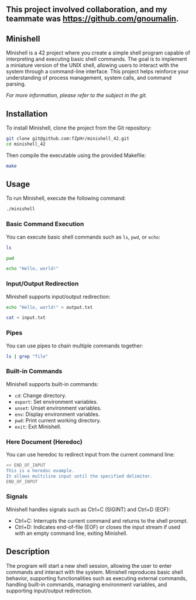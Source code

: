 ## This project involved collaboration, and my teammate was https://github.com/gnoumalin.

## Minishell

Minishell is a 42 project where you create a simple shell program capable of interpreting and executing basic shell commands. The goal is to implement a miniature version of the UNIX shell, allowing users to interact with the system through a command-line interface. This project helps reinforce your understanding of process management, system calls, and command parsing.

*For more information, please refer to the subject in the git.*

## Installation

To install Minishell, clone the project from the Git repository:

```bash
git clone git@github.com:fZpHr/minishell_42.git
cd minishell_42
```

Then compile the executable using the provided Makefile:

```bash
make
```

## Usage

To run Minishell, execute the following command:

```bash
./minishell
```

### Basic Command Execution

You can execute basic shell commands such as `ls`, `pwd`, or `echo`:

```bash
ls
```

```bash
pwd
```

```bash
echo "Hello, world!"
```

### Input/Output Redirection

Minishell supports input/output redirection:

```bash
echo "Hello, world!" > output.txt
```

```bash
cat < input.txt
```

### Pipes

You can use pipes to chain multiple commands together:

```bash
ls | grep "file"
```

### Built-in Commands

Minishell supports built-in commands:

- `cd`: Change directory.
- `export`: Set environment variables.
- `unset`: Unset environment variables.
- `env`: Display environment variables.
- `pwd`: Print current working directory.
- `exit`: Exit Minishell.

### Here Document (Heredoc)

You can use heredoc to redirect input from the current command line:

```bash
<< END_OF_INPUT
This is a heredoc example.
It allows multiline input until the specified delimiter.
END_OF_INPUT
```
### Signals

Minishell handles signals such as Ctrl+C (SIGINT) and Ctrl+D (EOF):

- Ctrl+C: Interrupts the current command and returns to the shell prompt.
- Ctrl+D: Indicates end-of-file (EOF) or closes the input stream if used with an empty command line, exiting Minishell.

## Description

The program will start a new shell session, allowing the user to enter commands and interact with the system. Minishell reproduces basic shell behavior, supporting functionalities such as executing external commands, handling built-in commands, managing environment variables, and supporting input/output redirection.
